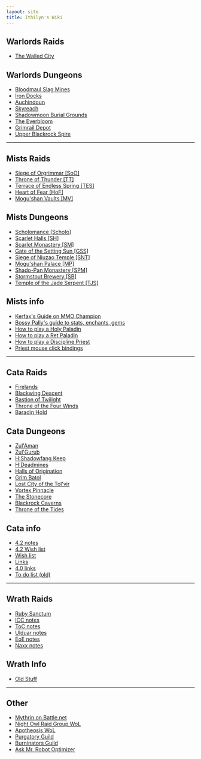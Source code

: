 ```yaml
---
layout: site
title: Ithilyn's Wiki
---
```


## Warlords Raids
* [The Walled City](warlords/the-walled-city)

## Warlords Dungeons
  * [Bloodmaul Slag Mines](warlords/bloodmaul-slag-mines)
  * [Iron Docks](warlords/iron-docks)
  * [Auchindoun](warlords/auchindoun)
  * [Skyreach](warlords/skyreach)
  * [Shadowmoon Burial Grounds](warlords/shadowmoon-burial-grounds)
  * [The Everbloom](warlords/the-everbloom)
  * [Grimrail Depot](warlords/grimrail-depot)
  * [Upper Blackrock Spire](warlords/upper-blackrock-spire)

----

## Mists Raids
  * [Siege of Orgrimmar \[SoO\]](mists/siege-of-orgrimmar)
  * [Throne of Thunder \[TT\]](mists/throne-of-thunder)
  * [Terrace of Endless Spring \[TES\]](mists/terrace-of-endless-spring)
  * [Heart of Fear \[HoF\]](mists/heart-of-fear)
  * [Mogu'shan Vaults \[MV\]](mists/mogushan-vaults)

## Mists Dungeons
  * [Scholomance \[Scholo\]](mists/scholomance)
  * [Scarlet Halls \[SH\]](mists/scarlet-halls)
  * [Scarlet Monastery \[SM\]](mists/scarlet-monastery)
  * [Gate of the Setting Sun \[GSS\]](mists/gate-of-the-setting-sun)
  * [Siege of Niuzao Temple \[SNT\]](mists/siege-of-niuzao-temple)
  * [Mogu'shan Palace \[MP\]](mists/mogushan-palace)
  * [Shado-Pan Monastery \[SPM\]](mists/shado-pan-monastery)
  * [Stormstout Brewery \[SB\]](mists/stormstout-brewery)
  * [Temple of the Jade Serpent \[TJS\]](mists/temple-of-the-jade-serpent)

## Mists info
  * [Kerfax's Guide on MMO Champion](http://www.mmo-champion.com/threads/1187382-MoP-Holy-Paladin-Guide-5-0)
  * [Bossy Pally's guide to stats, enchants, gems](http://bossypally.wordpress.com/2012/11/02/how-im-healing-in-mop-holy-pally-4eva-stats/)
  * [How to play a Holy Paladin](mists/how-to-play-holy)
  * [How to play a Ret Paladin](mists/how-to-play-ret)
  * [How to play a Discipline Priest](mists/how-to-play-a-discipline-priest)
  * [Priest mouse click bindings](mists/priest-mouse-click-bindings)

----

## Cata Raids
  * [Firelands](cata/firelands)
  * [Blackwing Descent](cata/blackwing-descent)
  * [Bastion of Twilight](cata/bastion-of-twilight)
  * [Throne of the Four Winds](cata/throne-of-the-four-winds)
  * [Baradin Hold](cata/baradin-hold)

## Cata Dungeons
  * [Zul'Aman](cata/zul-aman)
  * [Zul'Gurub](cata/zul-gurub)
  * [H:Shadowfang Keep](cata/shadowfang-keep)
  * [H:Deadmines](cata/deadmines)
  * [Halls of Origination](cata/halls-of-origination)
  * [Grim Batol](cata/grim-batol)
  * [Lost City of the Tol'vir](cata/lost-city-of-the-tol-vir)
  * [Vortex Pinnacle](cata/vortex-pinnacle)
  * [The Stonecore](cata/the-stonecore)
  * [Blackrock Caverns](cata/blackrock-caverns)
  * [Throne of the Tides](cata/throne-of-the-tides)

## Cata info
  * [4.2 notes](cata/4-2-notes)
  * [4.2 Wish list](cata/4-2-wish-list)
  * [Wish list](cata/wish-list)
  * [Links](cata/links)
  * [4.0 links](cata/4-0-links)
  * [To do list (old)](cata/todo)

----

## Wrath Raids
  * [Ruby Sanctum](wrath/ruby-sanctum)
  * [ICC notes](wrath/icc)
  * [ToC notes](wrath/toc)
  * [Ulduar notes](wrath/ulduar)
  * [EoE notes](wrath/eoe)
  * [Naxx notes](wrath/naxx)

## Wrath Info
  * [Old Stuff](wrath/old-stuff)

----

## Other
  * [Mythrin on Battle.net](http://us.battle.net/wow/en/character/hyjal/mythrin/advanced)
  * [Night Owl Raid Group WoL](http://www.worldoflogs.com/guilds/111477/)
  * [Apotheosis WoL](http://worldoflogs.com/guilds/97494/)
  * [Purgatory Guild](http://purgatory.guildwebsite.info/)
  * [Burninators Guild](http://www.guildportal.com/Guild.aspx?GuildID=341204&TabID=2856310)
  * [Ask Mr. Robot Optimizer](http://www.askmrrobot.com/wow/gear/usa/cenarius/mythrin#v1-z1)
